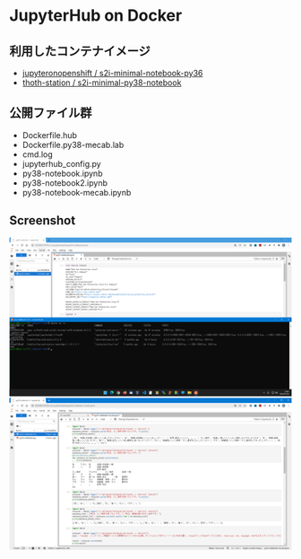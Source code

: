 # JupyterHub on Docker

## 利用したコンテナイメージ
  - [jupyteronopenshift / s2i-minimal-notebook-py36](https://quay.io/repository/jupyteronopenshift/s2i-minimal-notebook-py36)
  - [thoth-station / s2i-minimal-py38-notebook](https://quay.io/repository/thoth-station/s2i-minimal-py38-notebook)

## 公開ファイル群
  - Dockerfile.hub
  - Dockerfile.py38-mecab.lab
  - cmd.log
  - jupyterhub_config.py
  - py38-notebook.ipynb
  - py38-notebook2.ipynb
  - py38-notebook-mecab.ipynb

## Screenshot
![JupyterHubから起動した様子](screenshot.png)
![MeCabで形態素解析をした様子](screenshot2.png)
